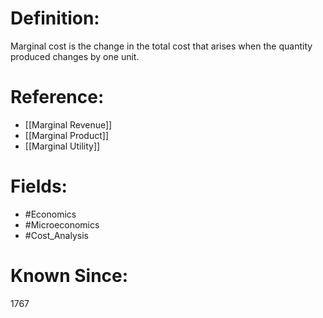 

# Definition:
Marginal cost is the change in the total cost that arises when the quantity produced changes by one unit.

# Reference:
- [[Marginal Revenue]]
- [[Marginal Product]]
- [[Marginal Utility]]

# Fields: 
- #Economics
- #Microeconomics
- #Cost_Analysis

# Known Since:
1767

